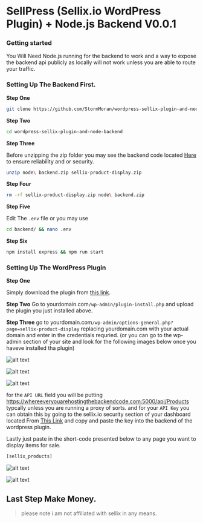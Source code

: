 # SellPress (Sellix.io WordPress Plugin) + Node.js Backend V0.0.1

### Getting started

You Will Need Node.js running for the backend to work and a way to expose the backend api publicly as locally will not work unless you are able to route your traffic.

### Setting Up The Backend First.

__**Step One**__
```bash
git clone https://github.com/StormMoran/wordpress-sellix-plugin-and-node-backend.git
```
__**Step Two**__
```bash
cd wordpress-sellix-plugin-and-node-backend
```
__**Step Three**__

Before unzipping the zip folder you may see the backend code located [Here](https://github.com/StormMoran/my-project/tree/main/backend) to ensure reliability and or security.

```bash
unzip node\ backend.zip sellix-product-display.zip
```
__**Step Four**__
```bash
rm -rf sellix-product-display.zip node\ backend.zip
```
__**Step Five**__

Edit The `.env` file or you may use 
```bash
cd backend/ && nano .env
```
__**Step Six**__
```bash
npm install express && npm run start
```

### Setting Up The WordPress Plugin

__**Step One**__

Simply download the plugin from [this link](https://github.com/StormMoran/wordpress-sellix-plugin-and-node-backend/raw/main/sellix-product-display.zip).

__**Step Two**__
Go to yourdomain.com`/wp-admin/plugin-install.php` and upload the plugin you just installed above.

__**Step Three**__
go to yourdomain.com`/wp-admin/options-general.php?page=sellix-product-display` replacing yourdomain.com with your actual domain and enter in the credentials requried. (or you can go to the wp-admin section of your site and look for the following images below once you haveve installed tha plugin)

![alt text](https://i.ibb.co/rwg5pWP/image.png)

![alt text](https://i.ibb.co/4T2FKmK/image.png)

![alt text](https://i.ibb.co/XxFf5M7/image.png)

for the `API URL` field you will be putting https://whereeveryouarehostingthebackendcode.com:5000/api/Products typcally unless you are running a proxy of sorts.
and for your `API Key` you can obtain this by going to the sellix.io security section of your dashboard located From [This Link](https://dashboard.sellix.io/settings/security) and copy and paste the key into the backend of the wordpress plugin.

Lastly just paste in the short-code presented below to any page you want to display items for sale.
```bash
[sellix_products]
```

![alt text](https://i.ibb.co/rcZ6CfX/image.png)


![alt text](https://i.ibb.co/SsFLpJj/image.png)

## Last Step Make Money.

> please note i am not affiliated with sellix in any means.
